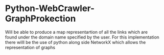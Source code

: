 Python-WebCrawler-GraphProkection
=================================

Will be able to produce a map representartion of all the links which are found under the domain name specified by the user. For this implementation there willl be the use of python along side NetworkX which allows the representation of graphs
